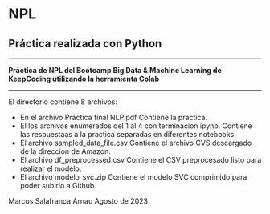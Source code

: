 # NPL
## Práctica realizada con Python

---

**Práctica de NPL del Bootcamp Big Data & Machine Learning de KeepCoding utilizando la herramienta Colab**

---

El directorio  contiene  8 archivos:

* En el archivo Práctica final NLP.pdf   Contiene la practica.
* El los archivos enumerados del 1 al 4 con terminacion ipynb. Contiene las respuestaas a la practica separadas en diferentes notebooks
* El archivo sampled_data_file.csv Contiene el archivo CVS descargado de la direccion de Amazon.
* El archivo df_preprocessed.csv  Contiene el CSV preprocesado listo para realizar el modelo.
* El archivo modelo_svc.zip Contiene el modelo SVC comprimido para poder subirlo a Github.

Marcos Salafranca Arnau                    Agosto de 2023